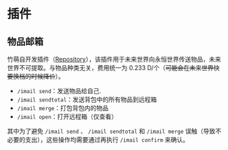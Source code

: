 # 插件

## 物品邮箱

竹萌自开发插件（[Repository](https://github.com/ImyvmCircle/ItemMail|)），该插件用于未来世界向永恒世界传送物品，未来世界不可提取。与物品种类无关，费用统一为 0.233 D/个（~~可能会在未来世界快要换档的时候降价~~）。

* `/imail send`：发送物品给自己.
* `/imail sendtotal`：发送背包中的所有物品到远程箱
* `/imail merge`：打包背包内的物品
* `/imail open`：打开远程箱（仅查看）

其中为了避免 `/imail send` 、 `/imail sendtotal` 和 `/imail merge` 误触（导致不必要的支出），这些操作均需要通过再执行 `/imail confirm` 来确认。

